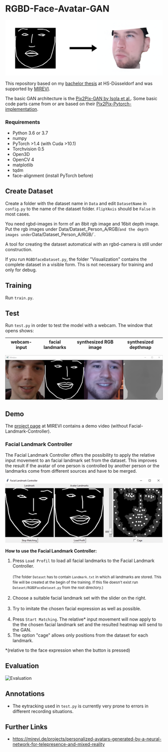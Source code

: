# RGBD-Face-Avatar-GAN

![Overview](Docu/Images/Overview.png)

This repository based on my [bachelor thesis](Docu/Bachelorarbeit_Alexander_Pech_736825.pdf) at HS-Düsseldorf and was supported by [MIREVI](https://mirevi.de). 

The basic GAN architecture is the [Pix2Pix-GAN by Isola et al.](https://phillipi.github.io/pix2pix/). 
Some basic code parts came from or are based on their [Pix2Pix-Pytorch-implementation](https://github.com/junyanz/pytorch-CycleGAN-and-pix2pix).

### Requirements

- Python 3.6 or 3.7 
- numpy
- PyTorch >1.4 (with Cuda >10.1)
- Torchvision 0.5
- Open3D
- OpenCV 4
- matplotlib
- tqdm
- face-alignment (install PyTorch before)


## Create Dataset

Create a folder with the dataset name in `Data` and edit `DatasetName` in `config.py` to the name of the dataset folder.
`FlipYAxis` should be `False` in most cases.

You need rgbd-images in form of an 8bit rgb image and 16bit depth image. 
Put the rgb images under Data/Dataset_Person_A/RGB/` and the depth images under `Data/Dataset_Person_A/RGB/`.

A tool for creating the dataset automatical with an rgbd-camera is still under construction.

If you run `RGBDfaceDataset.py`, the folder "Visualization" contains the complete dataset in a visible form. 
Ths is not necessary for training and only for debug.

## Training

Run `train.py`.

## Test

Run `test.py` in order to test the model with a webcam. The window that opens shows: 

| webcam-input | facial landmarks | synthesized RGB image | synthesized depthmap |
|---|---|---|---|

![RGBD-Face-Avatar-GAN](Docu/Images/RGBD-Face-Avatar-GAN.png)

## Demo

The [project page](https://mirevi.de/projects/personalized-avatars-generated-by-a-neural-network-for-telepresence-and-mixed-reality) at MIREVI contains a demo video
(without Facial-Landmark-Controller).

### Facial Landmark Controller

The Facial Landmark Controller offers the possibility to apply the relative input movement to an 
facial landmark set from the dataset. This improves the result if the avatar of one person is 
controlled by another person or the landmarks come from different sources and have to be merged. 

![FacialLandmarkControllerImage](Docu/Images/FacialLandmarkController.png)

**How to use the Facial Landmark Controller:**
1. Press `Load Profil` to load all facial landmarks to the Facial Landmark Controller. <br/><br/><small>(The folder 
`Dataset` has to contain `Landmark.txt` in which all landmarks are stored. This file will be 
created at the begin of the training. If this file doesn't exist run `Dataset/RGBDFaceDataset.py` 
from the root directory.)</small><br/><br/>
2. Choose a suitable facial landmark set with the slider on the right. <br/><br/>
3. Try to imitate the chosen facial expression as well as possible.<br/><br/>
4. Press `Start Matching`. The relative* input movement will now apply to the the chosen facial 
landmark set and the resulted heatmap will send to the GAN.
5. The option "cage" allows only positions from the dataset for each landmark.   

*(relative to the face expression when the button is pressed)

## Evaluation

![Evaluation](https://nextcloud.mirevi.medien.hs-duesseldorf.de/s/zMBigPZbwKWmZ5D/preview)

## Annotations

- The eytracking used in `test.py` is currently very prone to errors in different recording situations.

## Further Links

- https://mirevi.de/projects/personalized-avatars-generated-by-a-neural-network-for-telepresence-and-mixed-reality
